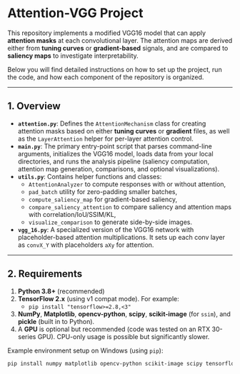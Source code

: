 # Attention-VGG Project

This repository implements a modified VGG16 model that can apply **attention masks** at each convolutional layer. The attention maps are derived either from **tuning curves** or **gradient-based** signals, and are compared to **saliency maps** to investigate interpretability.

Below you will find detailed instructions on how to set up the project, run the code, and how each component of the repository is organized.

---

## 1. Overview

- **`attention.py`**: Defines the `AttentionMechanism` class for creating attention masks based on either **tuning curves** or **gradient** files, as well as the `LayerAttention` helper for per-layer attention control.
- **`main.py`**: The primary entry-point script that parses command-line arguments, initializes the VGG16 model, loads data from your local directories, and runs the analysis pipeline (saliency computation, attention map generation, comparisons, and optional visualizations).
- **`utils.py`**: Contains helper functions and classes:
  - `AttentionAnalyzer` to compute responses with or without attention,
  - `pad_batch` utility for zero-padding smaller batches,
  - `compute_saliency_map` for gradient-based saliency,
  - `compare_saliency_attention` to compare saliency and attention maps with correlation/IoU/SSIM/KL, 
  - `visualize_comparison` to generate side-by-side images.
- **`vgg_16.py`**: A specialized version of the VGG16 network with placeholder-based attention multiplications. It sets up each conv layer as `convX_Y` with placeholders `aXy` for attention.

---

## 2. Requirements

1. **Python 3.8+** (recommended)
2. **TensorFlow 2.x** (using v1 compat mode). For example:
   - `pip install "tensorflow>=2.8,<3"`
3. **NumPy**, **Matplotlib**, **opencv-python**, **scipy**, **scikit-image** (for `ssim`), and **pickle** (built in to Python).
4. A **GPU** is optional but recommended (code was tested on an RTX 30-series GPU). CPU-only usage is possible but significantly slower.

Example environment setup on Windows (using `pip`):
```bash
pip install numpy matplotlib opencv-python scikit-image scipy tensorflow
